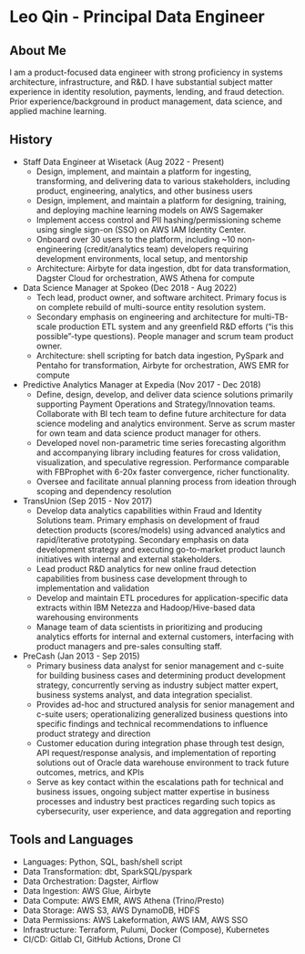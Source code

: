 # Leo Qin - Principal Data Engineer

## About Me
I am a product-focused data engineer with strong proficiency in systems architecture, infrastructure, and R&D. I have substantial subject matter experience in identity resolution, payments, lending, and fraud detection. Prior experience/background in product management, data science, and applied machine learning.

## History
- Staff Data Engineer at Wisetack (Aug 2022 - Present)
    - Design, implement, and maintain a platform for ingesting, transforming, and delivering data to various stakeholders, including product, engineering, analytics, and other business users
    - Design, implement, and maintain a platform for designing, training, and deploying machine learning models on AWS Sagemaker
    - Implement access control and PII hashing/permissioning scheme using single sign-on (SSO) on AWS IAM Identity Center.
    - Onboard over 30 users to the platform, including ~10 non-engineering (credit/analytics team) developers requiring development environments, local setup, and mentorship
    - Architecture: Airbyte for data ingestion, dbt for data transformation, Dagster Cloud for orchestration, AWS Athena for compute
- Data Science Manager at Spokeo (Dec 2018 - Aug 2022)
    - Tech lead, product owner, and software architect. Primary focus is on complete rebuild of multi-source entity resolution system. 
    - Secondary emphasis on engineering and architecture for multi-TB-scale production ETL system and any greenfield R&D efforts (“is this possible”-type questions). People manager and scrum team product owner.
    - Architecture: shell scripting for batch data ingestion, PySpark and Pentaho for transformation, Airbyte for orchestration, AWS EMR for compute
- Predictive Analytics Manager at Expedia (Nov 2017 - Dec 2018)
    - Define, design, develop, and deliver data science solutions primarily supporting Payment Operations and Strategy/Innovation teams. Collaborate with BI tech team to define future architecture for data science modeling and analytics environment. Serve as scrum master for own team and data science product manager for others.
    - Developed novel non-parametric time series forecasting algorithm and accompanying library including features for cross validation, visualization, and speculative regression. Performance comparable with FBProphet with 6-20x faster convergence, richer functionality.
    - Oversee and facilitate annual planning process from ideation through scoping and dependency resolution
- TransUnion (Sep 2015 - Nov 2017)
    - Develop data analytics capabilities within Fraud and Identity Solutions team. Primary emphasis on development of fraud detection products (scores/models) using advanced analytics and rapid/iterative prototyping. Secondary emphasis on data development strategy and executing go-to-market product launch initiatives with internal and external stakeholders. 
    - Lead product R&D analytics for new online fraud detection capabilities from business case development through to implementation and validation
    - Develop and maintain ETL procedures for application-specific data extracts within IBM Netezza and Hadoop/Hive-based data warehousing environments
    - Manage team of data scientists in prioritizing and producing analytics efforts for internal and external customers, interfacing with product managers and pre-sales consulting staff. 
- PreCash (Jan 2013 - Sep 2015)
    - Primary business data analyst for senior management and c-suite for building business cases and determining product development strategy, concurrently serving as industry subject matter expert, business systems analyst, and data integration specialist.
    - Provides ad-hoc and structured analysis for senior management and c-suite users; operationalizing generalized business questions into specific findings and technical recommendations to influence product strategy and direction
    - Customer education during integration phase through test design, API request/response analysis, and implementation of reporting solutions out of Oracle data warehouse environment to track future outcomes, metrics, and KPIs
    - Serve as key contact within the escalations path for technical and business issues, ongoing subject matter expertise in business processes and industry best practices regarding such topics as cybersecurity, user experience, and data aggregation and reporting

## Tools and Languages
- Languages: Python, SQL, bash/shell script
- Data Transformation: dbt, SparkSQL/pyspark
- Data Orchestration: Dagster, Airflow
- Data Ingestion: AWS Glue, Airbyte
- Data Compute: AWS EMR, AWS Athena (Trino/Presto)
- Data Storage: AWS S3, AWS DynamoDB, HDFS
- Data Permissions: AWS Lakeformation, AWS IAM, AWS SSO
- Infrastructure: Terraform, Pulumi, Docker (Compose), Kubernetes
- CI/CD: Gitlab CI, GitHub Actions, Drone CI